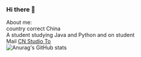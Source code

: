 ### Hi there 👋
About me: <br>
country correct China<br>
A student studying Java and Python and on student<br>
Mail [CN Studio To](Mailto:cs.t@qq.com)<br>
![Anurag's GitHub stats](https://github-readme-stats.vercel.app/api?username=zcns&show_icons=true&theme=dark)<br>
